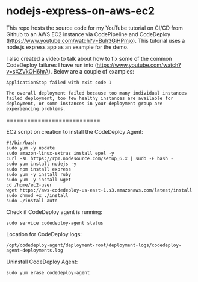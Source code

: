 # nodejs-express-on-aws-ec2

This repo hosts the source code for my YouTube tutorial on CI/CD from Github to an AWS EC2 instance via CodePipeline and CodeDeploy (https://www.youtube.com/watch?v=Buh3GjHPmjo). This tutorial uses a node.js express app as an example for the demo.

I also created a video to talk about how to fix some of the common CodeDeploy failures I have run into (https://www.youtube.com/watch?v=sXZVkOH6hrA). Below are a couple of examples:

```
ApplicationStop failed with exit code 1
```

```
The overall deployment failed because too many individual instances failed deployment, too few healthy instances are available for deployment, or some instances in your deployment group are experiencing problems.
```

===========================

EC2 script on creation to install the CodeDeploy Agent:

```
#!/bin/bash
sudo yum -y update
sudo amazon-linux-extras install epel -y
curl -sL https://rpm.nodesource.com/setup_6.x | sudo -E bash -
sudo yum install nodejs -y
sudo npm install express
sudo yum -y install ruby
sudo yum -y install wget
cd /home/ec2-user
wget https://aws-codedeploy-us-east-1.s3.amazonaws.com/latest/install
sudo chmod +x ./install
sudo ./install auto
```

Check if CodeDeploy agent is running:
```
sudo service codedeploy-agent status
```

Location for CodeDeploy logs:
```
/opt/codedeploy-agent/deployment-root/deployment-logs/codedeploy-agent-deployments.log
```

Uninstall CodeDeploy Agent:
```
sudo yum erase codedeploy-agent
```

